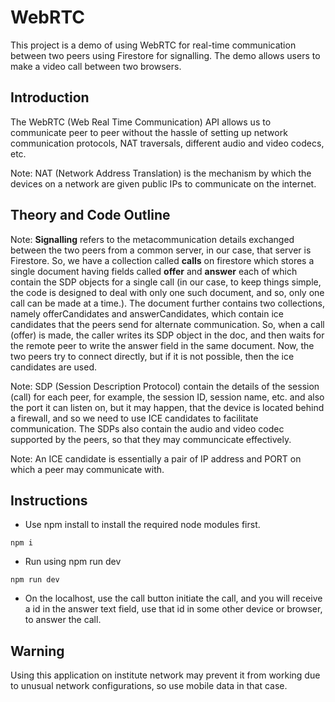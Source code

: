 # WebRTC
This project is a demo of using WebRTC for real-time communication between two peers using Firestore for signalling. The demo allows users to make a video call between two browsers.

## Introduction
The WebRTC (Web Real Time Communication) API allows us to communicate peer to peer without the hassle of setting up network communication protocols, NAT traversals, different audio and video codecs, etc.

Note: NAT (Network Address Translation) is the mechanism by which the devices on a network are given public IPs to communicate on the internet.

## Theory and Code Outline
Note: __Signalling__ refers to the metacommunication details exchanged between the two peers from a common server, in our case, that server is Firestore. So, we have a collection called __calls__ on firestore which stores a single document having fields called __offer__ and __answer__ each of which contain the SDP objects for a single call (in our case, to keep things simple, the code is designed to deal with only one such document, and so, only one call can be made at a time.). The document further contains two collections, namely offerCandidates and answerCandidates, which contain ice candidates that the peers send for alternate communication. So, when a call (offer) is made, the caller writes its SDP object in the doc, and then waits for the remote peer to write the answer field in the same document. Now, the two peers try to connect directly, but if it is not possible, then the ice candidates are used.

Note: SDP (Session Description Protocol) contain the details of the session (call) for each peer, for example, the session ID, session name, etc. and also the port it can listen on, but it may happen, that the device is located behind a firewall, and so we need to use ICE candidates to facilitate communication. The SDPs also contain the audio and video codec supported by the peers, so that they may communcicate effectively.

Note: An ICE candidate is essentially a pair of IP address and PORT on which a peer may communicate with.

## Instructions
* Use npm install to install the required node modules first.
``` 
npm i
```

* Run using npm run dev
```
npm run dev
```

* On the localhost, use the call button initiate the call, and you will receive a id in the answer text field, use that id in some other device or browser, to answer the call.

## Warning
Using this application on institute network may prevent it from working due to unusual network configurations, so use mobile data in that case.